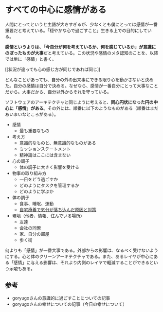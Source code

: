 # すべての中心に感情がある

人間にとってというと主語が大きすぎるが、少なくとも僕にとっては感情が一番重要だと考えている。「穏やかな心で過ごすこと」生きる上での目的にしている。

**感情というよりは、「今自分が何を考えているか、何を感じているか」が意識にのぼったものが大事**だと考えている。この状況や感情のメタ認知のことを、以降では単に「感情」と書く。

[[状況が違っても心の感じ方が同じであれば同じ]]

どんなことがあっても、自分の外の出来事にできる限り心を動かさないと決めた。自分の感情は自分で決める。なぜなら、感情が一番自分にとって大事なことだから。大事だから、自分以外からそれを守っている。

ソフトウェアのアーキテクチャと同じように考えると、**同心円状になった円の中心に「感情」がある**。その外には、順番に以下のようなものがある（順番はまだあいまいなところがある）。

- 感情
	- 最も重要なもの
- 考え方
	- 意識的なものと、無意識的なものがある
	- ミッションステートメント
	- 精神論はここには含まない
- 心の調子
	- 体の調子に大きく影響を受ける
- 物事の取り組み方
	- 一日をどう過ごすか
	- どのようにタスクを管理するか
	- どのように学ぶか
- 体の調子
	- 食事、睡眠、運動
	- [自宅療養で気分が落ち込んだ原因と対策](自宅療養で気分が落ち込んだ原因と対策.md)
- 環境（他者、情報、住んでいる場所）
	- 友達
	- 会社の同僚
	- 家、自分の部屋
	- 歩く街

何よりも「感情」が一番大事である。外部からの影響は、なるべく受けないようにする。心と体のクリーンアーキテクチャである。また、あるレイヤが中心にある「感情」に与える影響は、それより内側のレイヤで軽減することができるという示唆もある。

## 参考

- goryugoさんの意識的に過ごすことについての記事
- goryugoさんの幸せについての記事（今日の幸せについて）